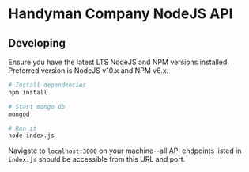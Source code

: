 # Handyman Company NodeJS API

## Developing
Ensure you have the latest LTS NodeJS and NPM versions installed. Preferred version is NodeJS v10.x and NPM v6.x.
```bash
# Install dependencies
npm install

# Start mongo db
mongod

# Run it
node index.js
```
Navigate to `localhost:3000` on your machine--all API endpoints listed in `index.js` should be accessible from this URL and port.
